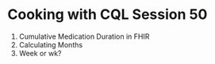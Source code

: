# Cooking with CQL Session 50

1. Cumulative Medication Duration in FHIR
1. Calculating Months
1. Week or wk?
